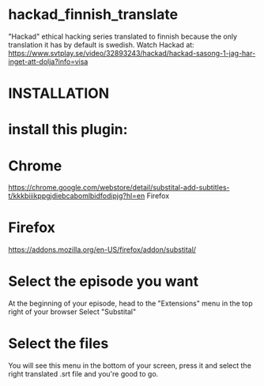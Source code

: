 # hackad_finnish_translate
"Hackad" ethical hacking series translated to finnish because the only translation it has by default is swedish.
Watch Hackad at: https://www.svtplay.se/video/32893243/hackad/hackad-sasong-1-jag-har-inget-att-dolja?info=visa
# INSTALLATION

# install this plugin:

# Chrome
https://chrome.google.com/webstore/detail/substital-add-subtitles-t/kkkbiiikppgjdiebcabomlbidfodipjg?hl=en
Firefox

# Firefox
https://addons.mozilla.org/en-US/firefox/addon/substital/
# Select the episode you want
At the beginning of your episode, head to the "Extensions" menu in the top right of your browser
Select "Substital"
# Select the files
You will see this menu in the bottom of your screen, press it and select the right translated .srt file and you're good to go.
